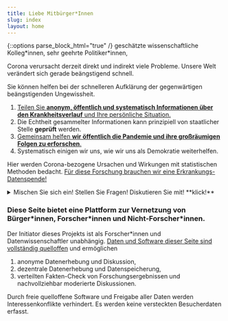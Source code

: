 ```yaml
---
title: Liebe Mitbürger*Innen
slug: index
layout: home
---
```

{::options parse_block_html="true" /}
geschätzte wissenschaftliche Kolleg\*innen, sehr geehrte Politiker\*innen, 


Corona verursacht derzeit direkt und indirekt viele Probleme.
Unsere Welt verändert sich gerade beängstigend schnell.

Sie können helfen bei der schnelleren Aufklärung der gegenwärtigen beängstigenden Ungewissheit. 
1. [Teilen Sie **anonym, öffentlich und systematisch Informationen über den Krankheitsverlauf** und Ihre persönliche Situation.](Datenspende.html)
2. Die Echtheit gesammelter Informationen kann prinzipiell von staatlicher Stelle **geprüft** werden.
3. [Gemeinsam helfen **wir öffentlich die Pandemie und ihre großräumigen Folgen zu erforschen**.](Kausalitaet.html)
4. Systematisch einigen wir uns, wie wir uns als Demokratie weiterhelfen.

Hier werden Corona-bezogene Ursachen und Wirkungen mit statistischen Methoden bedacht.
[Für diese Forschung brauchen wir eine Erkrankungs-Datenspende!](Warum.html)

<details markdown="1" class="question"><summary markdown="span">Mischen Sie sich ein!  Stellen Sie Fragen!  Diskutieren Sie mit! **klick!**</summary>
<!-- Kommentar: Klapp-knöpfe wurden übersehen... -->
Ihre schicksalhaften Erkrankungen und Lebenslagen sollten gehört und berücksichtigt werden!

In dieser Zeit ist es besonders wichtig, dass wir uns miteinander vernetzen. 

Auf dieser Seite stelle ich Punkt für Punkt übersichtlich dar, warum wir Informationen aus der Bürgerschaft zusammenbringen sollten mit Wissenschaft und Politik.
Wenn eine Zeile mit &#x2BC8; beginnt, können Sie durch **klick!** aufklappen um dazu mehr zu lesen und zu kommentieren:
<div markdown="0">
{% include comment_form.html subject="index" %}
</div>
</details>


### Diese Seite bietet eine Plattform zur Vernetzung von Bürger\*innen, Forscher\*innen und Nicht-Forscher\*innen.

Der Initiator dieses Projekts ist als Forscher\*innen und Datenwissenschaftler unabhängig.
[Daten und Software dieser Seite sind vollständig quelloffen](about.html) und ermöglichen
1. anonyme Datenerhebung und Diskussion,
2. dezentrale Datenerhebung und Datenspeicherung, 
3. verteilten Fakten-Check von Forschungsergebnissen und nachvollziehbar moderierte Diskussionen.

Durch freie quelloffene Software und Freigabe aller Daten werden Interessenkonflikte verhindert. 
Es werden keine versteckten Besucherdaten erfasst.

